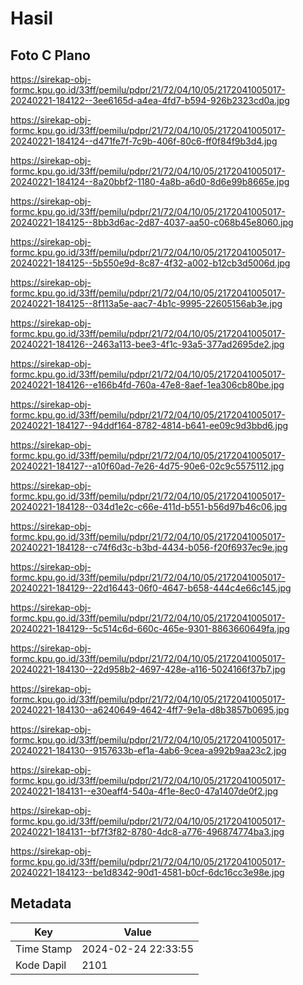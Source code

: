 # Hasil

## Foto C Plano

https://sirekap-obj-formc.kpu.go.id/33ff/pemilu/pdpr/21/72/04/10/05/2172041005017-20240221-184122--3ee6165d-a4ea-4fd7-b594-926b2323cd0a.jpg

https://sirekap-obj-formc.kpu.go.id/33ff/pemilu/pdpr/21/72/04/10/05/2172041005017-20240221-184124--d471fe7f-7c9b-406f-80c6-ff0f84f9b3d4.jpg

https://sirekap-obj-formc.kpu.go.id/33ff/pemilu/pdpr/21/72/04/10/05/2172041005017-20240221-184124--8a20bbf2-1180-4a8b-a6d0-8d6e99b8665e.jpg

https://sirekap-obj-formc.kpu.go.id/33ff/pemilu/pdpr/21/72/04/10/05/2172041005017-20240221-184125--8bb3d6ac-2d87-4037-aa50-c068b45e8060.jpg

https://sirekap-obj-formc.kpu.go.id/33ff/pemilu/pdpr/21/72/04/10/05/2172041005017-20240221-184125--5b550e9d-8c87-4f32-a002-b12cb3d5006d.jpg

https://sirekap-obj-formc.kpu.go.id/33ff/pemilu/pdpr/21/72/04/10/05/2172041005017-20240221-184125--8f113a5e-aac7-4b1c-9995-22605156ab3e.jpg

https://sirekap-obj-formc.kpu.go.id/33ff/pemilu/pdpr/21/72/04/10/05/2172041005017-20240221-184126--2463a113-bee3-4f1c-93a5-377ad2695de2.jpg

https://sirekap-obj-formc.kpu.go.id/33ff/pemilu/pdpr/21/72/04/10/05/2172041005017-20240221-184126--e166b4fd-760a-47e8-8aef-1ea306cb80be.jpg

https://sirekap-obj-formc.kpu.go.id/33ff/pemilu/pdpr/21/72/04/10/05/2172041005017-20240221-184127--94ddf164-8782-4814-b641-ee09c9d3bbd6.jpg

https://sirekap-obj-formc.kpu.go.id/33ff/pemilu/pdpr/21/72/04/10/05/2172041005017-20240221-184127--a10f60ad-7e26-4d75-90e6-02c9c5575112.jpg

https://sirekap-obj-formc.kpu.go.id/33ff/pemilu/pdpr/21/72/04/10/05/2172041005017-20240221-184128--034d1e2c-c66e-411d-b551-b56d97b46c06.jpg

https://sirekap-obj-formc.kpu.go.id/33ff/pemilu/pdpr/21/72/04/10/05/2172041005017-20240221-184128--c74f6d3c-b3bd-4434-b056-f20f6937ec9e.jpg

https://sirekap-obj-formc.kpu.go.id/33ff/pemilu/pdpr/21/72/04/10/05/2172041005017-20240221-184129--22d16443-06f0-4647-b658-444c4e66c145.jpg

https://sirekap-obj-formc.kpu.go.id/33ff/pemilu/pdpr/21/72/04/10/05/2172041005017-20240221-184129--5c514c6d-660c-465e-9301-8863660649fa.jpg

https://sirekap-obj-formc.kpu.go.id/33ff/pemilu/pdpr/21/72/04/10/05/2172041005017-20240221-184130--22d958b2-4697-428e-a116-5024166f37b7.jpg

https://sirekap-obj-formc.kpu.go.id/33ff/pemilu/pdpr/21/72/04/10/05/2172041005017-20240221-184130--a6240649-4642-4ff7-9e1a-d8b3857b0695.jpg

https://sirekap-obj-formc.kpu.go.id/33ff/pemilu/pdpr/21/72/04/10/05/2172041005017-20240221-184130--9157633b-ef1a-4ab6-9cea-a992b9aa23c2.jpg

https://sirekap-obj-formc.kpu.go.id/33ff/pemilu/pdpr/21/72/04/10/05/2172041005017-20240221-184131--e30eaff4-540a-4f1e-8ec0-47a1407de0f2.jpg

https://sirekap-obj-formc.kpu.go.id/33ff/pemilu/pdpr/21/72/04/10/05/2172041005017-20240221-184131--bf7f3f82-8780-4dc8-a776-496874774ba3.jpg

https://sirekap-obj-formc.kpu.go.id/33ff/pemilu/pdpr/21/72/04/10/05/2172041005017-20240221-184123--be1d8342-90d1-4581-b0cf-6dc16cc3e98e.jpg


## Metadata

| Key        | Value               |
| ---------- | ------------------- |
| Time Stamp | 2024-02-24 22:33:55 |
| Kode Dapil | 2101                |



